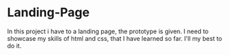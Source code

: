  # Landing-Page
In this project i have to a landing page, the prototype is given. I need to showcase my skills of html and css, that I have learned so far. I'll my best to do it.